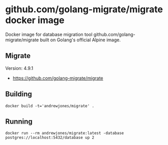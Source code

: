 # github.com/golang-migrate/migrate docker image

Docker image for database migration tool github.com/golang-migrate/migrate built on Golang's official Alpine image.

## Migrate

Version: 4.9.1

* https://github.com/golang-migrate/migrate

## Building

```
docker build -t='andrewjones/migrate' .
```

## Running

```
docker run --rm andrewjones/migrate:latest -database postgres://localhost:5432/database up 2
```
